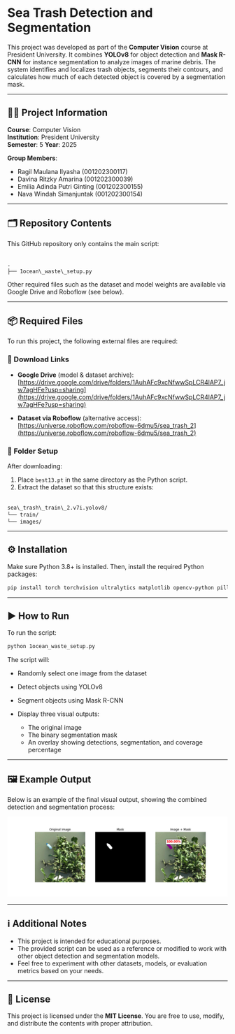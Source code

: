 # Sea Trash Detection and Segmentation

This project was developed as part of the **Computer Vision** course at President University. It combines **YOLOv8** for object detection and **Mask R-CNN** for instance segmentation to analyze images of marine debris. The system identifies and localizes trash objects, segments their contours, and calculates how much of each detected object is covered by a segmentation mask.

---

## 👨‍🏫 Project Information

**Course**: Computer Vision  
**Institution**: President University  
**Semester**: 5
**Year**: 2025  

**Group Members**:
- Ragil Maulana Ilyasha (001202300117)  
- Davina Ritzky Amarina (001202300039)  
- Emilia Adinda Putri Ginting (001202300155)  
- Nava Windah Simanjuntak (001202300154)  

---

## 🗂 Repository Contents

This GitHub repository only contains the main script:

```

.
├── 1ocean\_waste\_setup.py

```

Other required files such as the dataset and model weights are available via Google Drive and Roboflow (see below).

---

## 📦 Required Files

To run this project, the following external files are required:

### 🔗 Download Links

- **Google Drive** (model & dataset archive):  
  [https://drive.google.com/drive/folders/1AuhAFc9xcNfwwSpLCR4lAP7_jw7agHFe?usp=sharing](https://drive.google.com/drive/folders/1AuhAFc9xcNfwwSpLCR4lAP7_jw7agHFe?usp=sharing)

- **Dataset via Roboflow** (alternative access):  
  [https://universe.roboflow.com/roboflow-6dmu5/sea_trash_2](https://universe.roboflow.com/roboflow-6dmu5/sea_trash_2)

### 📁 Folder Setup

After downloading:
1. Place `best13.pt` in the same directory as the Python script.
2. Extract the dataset so that this structure exists:

```

sea\_trash\_train\_2.v7i.yolov8/
└── train/
└── images/

````

---

## ⚙️ Installation

Make sure Python 3.8+ is installed. Then, install the required Python packages:

```bash
pip install torch torchvision ultralytics matplotlib opencv-python pillow
````

---

## ▶️ How to Run

To run the script:

```bash
python 1ocean_waste_setup.py
```

The script will:

* Randomly select one image from the dataset
* Detect objects using YOLOv8
* Segment objects using Mask R-CNN
* Display three visual outputs:

  * The original image
  * The binary segmentation mask
  * An overlay showing detections, segmentation, and coverage percentage

---

## 🖼️ Example Output

Below is an example of the final visual output, showing the combined detection and segmentation process:

![Example Output](Ocean_Waste_Detected.png)

---

## ℹ️ Additional Notes

* This project is intended for educational purposes.
* The provided script can be used as a reference or modified to work with other object detection and segmentation models.
* Feel free to experiment with other datasets, models, or evaluation metrics based on your needs.

---

## 📄 License

This project is licensed under the **MIT License**. You are free to use, modify, and distribute the contents with proper attribution.
